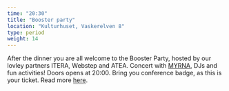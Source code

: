 ```yaml
---
time: "20:30"
title: "Booster party"
location: "Kulturhuset, Vaskerelven 8"
type: period
weight: 14
---
```


After the dinner you are all welcome to the Booster Party, hosted by our lovley partners ITERA, Webstep and ATEA. Concert with [MYRNA](https://www.instagram.com/myrnabraza/), DJs and fun activities! Doors opens at 20:00. Bring you conference badge, as this is your ticket. Read more [here](https://bergenboosterparty.com/).